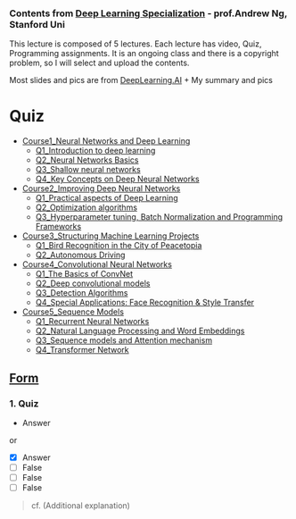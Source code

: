 ### Contents from [Deep Learning Specialization](https://www.coursera.org/specializations/deep-learning) - prof.Andrew Ng, Stanford Uni

This lecture is composed of 5 lectures. Each lecture has video, Quiz, Programming assignments.
It is an ongoing class and there is a copyright problem, so I will select and upload the contents.

Most slides and pics are from [DeepLearning.AI](https://www.deeplearning.ai/) + My summary and pics

# Quiz

- [Course1_Neural Networks and Deep Learning](https://www.coursera.org/learn/neural-networks-deep-learning?specialization=deep-learning)
  - [Q1_Introduction to deep learning](https://github.com/RoBoTics-JHJ/Coursera_AndrewLectures/blob/main/1st_Neural%20Networks%20and%20Deep%20Learning/1_Introduction%20to%20deep%20learning/Introduction%20to%20Deep%20Learning.md)
  - [Q2_Neural Networks Basics](https://github.com/RoBoTics-JHJ/Coursera_AndrewLectures/blob/main/1st_Neural%20Networks%20and%20Deep%20Learning/2_Neural%20Networks%20Basics/Neural%20Network%20Basics.md)
  - [Q3_Shallow neural networks](https://github.com/RoBoTics-JHJ/Coursera_AndrewLectures/blob/main/1st_Neural%20Networks%20and%20Deep%20Learning/3_Shallow%20neural%20networks/Shallow%20Neural%20Networks.md)
  - [Q4_Key Concepts on Deep Neural Networks](https://github.com/RoBoTics-JHJ/Coursera_AndrewLectures/blob/main/1st_Neural%20Networks%20and%20Deep%20Learning/4_Deep%20Neural%20Networks/Key%20Concepts%20on%20Deep%20Neural%20Networks.md)
- [Course2_Improving Deep Neural Networks](https://www.coursera.org/learn/deep-neural-network?specialization=deep-learning)
  - [Q1_Practical aspects of Deep Learning](https://github.com/RoBoTics-JHJ/Coursera_AndrewLectures/blob/main/2nd_Improving%20Deep%20Neural%20Networks/1_Practical%20aspects%20of%20Deep%20Learning/Practical%20aspects%20of%20Deep%20Learning.md)
  - [Q2_Optimization algorithms](https://github.com/RoBoTics-JHJ/Coursera_AndrewLectures/blob/main/2nd_Improving%20Deep%20Neural%20Networks/2_Optimization%20algorithms/Optimization%20Algorithms.md)
  - [Q3_Hyperparameter tuning, Batch Normalization and Programming Frameworks](https://github.com/RoBoTics-JHJ/Coursera_AndrewLectures/blob/main/2nd_Improving%20Deep%20Neural%20Networks/3_Hyperparameter%20tuning%2C%20Batch%20Normalization%20and%20Programming%20Frameworks/Hyperparameter%20tuning_Batch%20Normalization_Programming%20Frameworks.md)
- [Course3_Structuring Machine Learning Projects](https://www.coursera.org/learn/machine-learning-projects?specialization=deep-learning)
  - [Q1_Bird Recognition in the City of Peacetopia](https://github.com/RoBoTics-JHJ/Coursera_AndrewLectures/blob/main/3rd_Structuring%20Machine%20Learning%20Projects/1_ML%20Strategy(1)/Bird%20Recognition%20in%20the%20City%20of%20Peacetopia.md)
  - [Q2_Autonomous Driving](https://github.com/RoBoTics-JHJ/Coursera_AndrewLectures/blob/main/3rd_Structuring%20Machine%20Learning%20Projects/2_ML%20Strategy(2)/Autonomous%20Driving.md)
- [Course4_Convolutional Neural Networks](https://www.coursera.org/learn/convolutional-neural-networks?specialization=deep-learning)  
  - [Q1_The Basics of ConvNet](https://github.com/RoBoTics-JHJ/Coursera_AndrewLectures/blob/main/4th_Convolutional%20Neural%20Networks/1_Foundations%20of%20Convolutional%20Neural%20Networks/The%20Basics%20of%20ConvNets.md)
  - [Q2_Deep convolutional models](https://github.com/RoBoTics-JHJ/Coursera_AndrewLectures/blob/main/4th_Convolutional%20Neural%20Networks/2_Deep%20convolutional%20models%20(case%20studies)/Deep%20Convolutional%20Models.md)
  - [Q3_Detection Algorithms](https://github.com/RoBoTics-JHJ/Coursera_AndrewLectures/blob/main/4th_Convolutional%20Neural%20Networks/3_Object%20detection/Detection%20Algorithms.md)
  - [Q4_Special Applications: Face Recognition & Style Transfer](https://github.com/RoBoTics-JHJ/Coursera_AndrewLectures/blob/main/4th_Convolutional%20Neural%20Networks/4_Special%20applications%20(Face%20recognition%20and%20Neural%20style%20transfer)/Special%20Applications%2C%20Face%20Recognition%20and%20Neural%20Style%20Transfer.md)
- [Course5_Sequence Models](https://www.coursera.org/learn/nlp-sequence-models?specialization=deep-learning)
  - [Q1_Recurrent Neural Networks](https://github.com/RoBoTics-JHJ/Coursera_AndrewLectures/blob/main/5th_Sequence%20Models/1_Recurrent%20Neural%20Networks/RecurrentNeuralNetworks.md)
  - [Q2_Natural Language Processing and Word Embeddings](https://github.com/RoBoTics-JHJ/Coursera_AndrewLectures/blob/main/5th_Sequence%20Models/2_Natural%20Language%20Processing%20and%20Word%20Embeddings/Natural%20Language%20Processing%2C%20Word%20Embeddings.md)
  - [Q3_Sequence models and Attention mechanism](https://github.com/RoBoTics-JHJ/Coursera_AndrewLectures/blob/main/5th_Sequence%20Models/3_Sequence%20models%20and%20Attention%20mechanism/Sequence%20Models%2C%20Attention%20Mechanism.md)
  - [Q4_Transformer Network](https://github.com/RoBoTics-JHJ/Coursera_AndrewLectures/blob/main/5th_Sequence%20Models/4_Transformer%20Network/Transformers.md)

## <u>Form</u>
### 1. Quiz
- Answer

or 

- [x] Answer
- [ ] False
- [ ] False
- [ ] False

> cf. (Additional explanation)